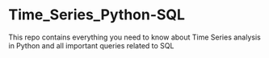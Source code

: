 # Time_Series_Python-SQL
This repo contains everything you need to know about Time Series analysis in Python and all important queries related to SQL
